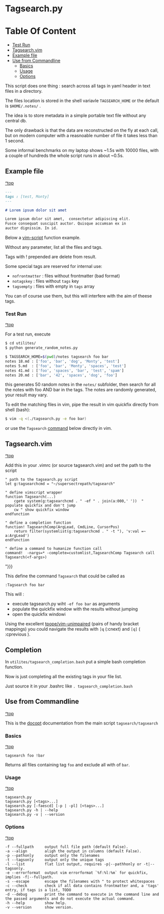 # Tagsearch.py

# Table Of Content

- [Test Run](#markdown-header-test-run)
- [Tagsearch.vim](#markdown-header-tagsearch.vim)
- [Example file](#markdown-header-example-file)
- [Use from Commandline](#markdown-header-use-from-commandline)
    - [Basics](#markdown-header-basics)
    - [Usage](#markdown-header-usage)
    - [Options](#markdown-header-options)


This script does one thing : search across all tags in yaml header in text files in
a directory.

The files location is stored in the shell variavle `TAGSEARCH_HOME` or the default 
is `$HOME/.notes/` .

The idea is to store metadata in a simple portable text file without any central db.

The only drawback is that the data are reconstructed on the fly at each call, but on
modern computer with a reasnoable number of file it takes less than 1 second.

Some informal benchmarks on my laptop shows ~1.5s with 10000 files, 
with a couple of hundreds the whole script runs in about ~0.5s.

## Example file
[^top](#markdown-header-tagsearchpy)

```markdown
---
tags : [test, Monty]
---

# Lorem ipsum dolor sit amet

Lorem ipsum dolor sit amet,  consectetur adipiscing elit. 
Fusce consequat suscipit auctor. Quisque accumsan ex in 
auctor dignissim. In id.

```

Below a [vim-script](#markdown-header-tagsearch.vim) function example.

Without any parameter, list all the files and tags.

Tags with ! prepended are delete from result.

Some special tags are reserved for internal use:

- `nofrontmatter` : files without frontmatter (bad format)
- `notagskey` : files without `tags` key
- `tagsempty` : files with empty in `tags` array

You can of course use them, but this will interfere with the aim of theese tags.

### Test Run
[^top](#markdown-header-tagsearchpy)

For a test run, execute 

```bash
$ cd utilites/
$ python generate_random_notes.py

$ TAGSEARCH_HOME=$(pwd)/notes tagsearch foo bar
notes 18.md : ['foo', 'bar', 'dog', 'Monty', 'test']
notes 5.md  : ['foo', 'bar', 'Monty', 'spaces', 'test']
notes 41.md : ['foo', 'spaces', 'bar', 'test', 'spam']
notes 20.md : ['bar', '42', 'spaces', 'dog', 'foo']
```

this generates 50 random notes in the `notes/` subfolder, then search for all the notes with foo AND bar in the tags.
The notes are randomly generated, your result may vary.

To edit the matching files in vim, pipe the result in vim quickfix directly from shell (bash):

```bash
$ vim -q <(./tagsearch.py -e foo bar)
```

or use the  `Tagsearch` [command](#markdown-header-tagsearchvim) below directly in vim.

## Tagsearch.vim
[^top](#markdown-header-tagsearchpy)

Add this in your .vimrc (or source tagsearch.vim) and set the path to the script 

```vim
" path to the tagsearch.py script
let g:tagsearchcmd = "~/supersectrepath/tagsearch"

" define vimscript wrapper
function Tagsearch(...)
    cgete system(g:tagsearchcmd . " -ef " . join(a:000,' '))  " populate quickfix and don't jump
    cw " show quickfix window
endfunction

" define a completion function
function! TagsearchComp(ArgLead, CmdLine, CursorPos)
    return filter(systemlist(g:tagsearchcmd . " -t "), 'v:val =~ a:ArgLead')
endfunction

" define a command to humanize function call
command!  -nargs=* -complete=customlist,TagsearchComp Tagsearch call Tagsearch(<f-args>)
```


"}}}

This define the command `Tagsearch` that could be called as

    :Tagsearch foo bar

This will :

- execute tagsearch.py wiht `-ef foo bar` as arguments
- populate the quickfix window with the results without jumping
- open the quickfix windowi

Using the excellent [tpope/vim-unimpaired](https://github.com/tpope/vim-unimpaired) (pairs of handy bracket mappings) you could navigate the results with `]q` (:cnext) and `[q]` ( :cprevious ).

## Completion

In `utilites/tagsearch_completion.bash` put a simple bash completion function.

Now is just completing all the existing tags in your file list.

Just source it in your .bashrc like `. tagsearch_completion.bash`


## Use from Commandline
[^top](#markdown-header-tagsearchpy)

This is the [docopt](http://docopt.org/) documentation from the main script
`tagsearch/tagsearch`

### Basics
[^top](#markdown-header-tagsearchpy)

    tagsearch foo !bar

Returns  all files containing tag `foo` and exclude all with of `bar`.

### Usage
[^top](#markdown-header-tagsearchpy)

    tagsearch.py
    tagsearch.py [<tags>...]
    tagsearch.py [-faescd] [-p | -pl] [<tags>...]
    tagsearch.py -h | --help
    tagsearch.py -v | --version

### Options
[^top](#markdown-header-tagsearchpy)

    -f --fullpath     output full file path (default False).
    -a --align        aligh the output in columns (default False).
    -p --pathonly     output only the filenames
    -t --tagsonly     output only the unique tags
    -l --list         flat list output, requires -p|--pathhonly or -t|--tagsonly.
    -e --errorformat  output vim errorformat `%f:%l:%m` for quickfix, implies -f|--fullpath.
    -s --escape       escape the filenames with " to protect whitespaces
    -c --check        check if all data contains frontmatter and, a 'tags' entry, if tags is a list, TODO
    -d --debug        print the command to execute in the command line and the passed arguments and do not execute the actual command.
    -h --help         show help.
    -v --version      show version.
